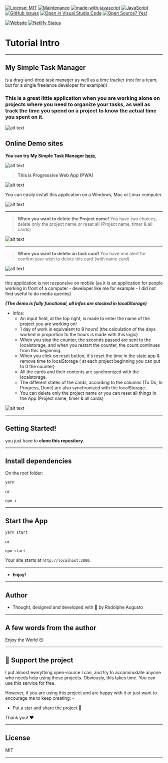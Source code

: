 [![License: MIT](https://img.shields.io/badge/License-MIT-blue.svg)](https://github.com/rodolphe37/my-simple-tasks-manager-/blob/main/LICENSE)
[![Maintenance](https://img.shields.io/badge/Maintained%3F-yes-green.svg)](https://github.com/rodolphe37/my-simple-tasks-manager-/graphs/commit-activity)
[![made-with-javascript](https://img.shields.io/badge/Made%20with-JavaScript-1f425f.svg)](https://github.com/rodolphe37/my-simple-tasks-manager-)
[![JavaScript](https://img.shields.io/badge/--F7DF1E?logo=javascript&logoColor=000)](https://www.javascript.com/)
[![GitHub issues](https://badgen.net/github/issues/rodolphe37/my-simple-tasks-manager-/)](https://github.com/rodolphe37/my-simple-tasks-manager-/issues)
[![Open in Visual Studio Code](https://open.vscode.dev/badges/open-in-vscode.svg)](https://open.vscode.dev/rodolphe37/my-simple-tasks-manager-)
[![Open Source? Yes!](https://badgen.net/badge/Open%20Source%20%3F/Yes%21/blue?icon=github)](https://github.com/Naereen/badges/)


[![Website](https://i.imgur.com/xSu6S5v.png)](https://rodolphe-augusto.fr)
[![Netlify Status](https://api.netlify.com/api/v1/badges/c0f2ff60-0f65-4495-91c4-40d1a0267c54/deploy-status)](https://app.netlify.com/sites/my-simple-tasks-manager/deploys)

# Tutorial Intro

---

## My Simple Task Manager

is a drag-and-drop task manager as well as a time tracker (not for a team, but for a single freelance developer for example)!

### This is a great little application when you are working alone on projects where you need to organize your tasks, as well as track the time you spend on a project to know the actual time you spent on it.



![alt text](demo/demo.gif "My Simple Tasks Manager")



## Online Demo sites


**You can try My Simple Task Manager** **[here](https://my-simple-tasks-manager.netlify.app/)**,

![alt text](demo/demoApp.png "My Simple Tasks Manager")

>**This is Progressive Web App (PWA)**

![alt text](demo/pwa-test.png "My Simple Tasks Manager")

You can easily install this application on a Windows, Mac or Linux computer.

![alt text](demo/demoInstall.gif "My Simple Tasks Manager")

---

>**When you want to delete the Project name!**
You have two choices, delete only the project name or reset all (Project name, timer & all cards)

![alt text](demo/delete.png "My Simple Tasks Manager")

---

>**When you want to delete an task card!**
You have one alert for confirm your wish to delete this card (with name card)

![alt text](demo/confirm-delete-card.png "My Simple Tasks Manager")

---

this application is not responsive on mobile (as it is an application for people working in front of a computer - developer like me for example - I did not find useful to do media queries)


***(The demo is fully functional, all infos are stocked in localStorage)***

- Infos:
  - An input field, at the top right, is made to enter the name of the project you are working on!
  - 1 day of work is equivalent to 8 hours! (the calculation of the days worked in proportion to the hours is made with this logic)
  - When you stop the counter, the seconds passed are sent to the localstorage, and when you restart the counter, the count continues from this beginning.
  - When you click on reset button, it's reset the time in the state app & remove time to localStorage ( at each project beginning you can put to 0 the counter)
  - All the cards and their contents are synchronized with the localstorage.
  - The different states of the cards, according to the columns (To Do, In Progress, Done) are also synchronized with the localStorage.
  - You can delete only the project name or you can reset all things in the App (Project name, timer & all cards)

![alt text](demo/localStore.png "My Simple Tasks Manager")

---

## Getting Started!

you just have to **clone this repository**.

---

## Install dependencies

On the root folder:

```shell
yarn
```
or
```shell
npm i
```
---

## Start the App

```shell
yarn start
```
or
```shell
npm start
```


Your site starts at `http://localhost:3000`.

---


* **Enjoy!**


---

## Author

- Thought, designed and developed with :purple_heart: by Rodolphe Augusto

---

## A few words from the author

Enjoy the World :smirk:

---

## :sparkling_heart: Support the project

I put almost everything open-source I can, and try to accommodate anyone who needs help using these projects. Obviously,
this takes time. You can use this service for free.

However, if you are using this project and are happy with it or just want to encourage me to keep creating: -

- Put a star and share the project :rocket:

Thank you! :heart:

---

## License

MIT

---

